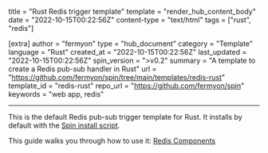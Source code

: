 title = "Rust Redis trigger template"
template = "render_hub_content_body"
date = "2022-10-15T00:22:56Z"
content-type = "text/html"
tags = ["rust", "redis"]

[extra]
author = "fermyon"
type = "hub_document"
category = "Template"
language = "Rust"
created_at = "2022-10-15T00:22:56Z"
last_updated = "2022-10-15T00:22:56Z"
spin_version = ">v0.2"
summary =  "A template to create a Redis pub-sub handler in Rust"
url = "https://github.com/fermyon/spin/tree/main/templates/redis-rust"
template_id = "redis-rust"
repo_url = "https://github.com/fermyon/spin"
keywords = "web app, redis"

---

This is the default Redis pub-sub trigger template for Rust. It installs by default with the [Spin install script](../../spin/install#installing-spin).

This guide walks you through how to use it: [Redis Components](../../spin/rust-components#redis-components)